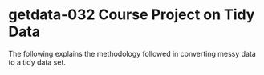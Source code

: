 getdata-032 Course Project on Tidy Data
=========
The following explains the methodology followed in converting messy data to a tidy data set.